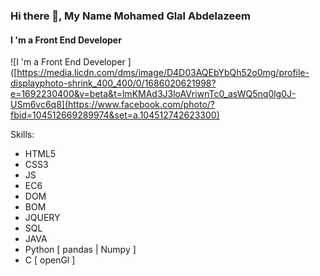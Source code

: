 

 ### Hi there 👋, My Name Mohamed Glal Abdelazeem
#### I 'm a Front End Developer

![I 'm a Front End Developer ]([https://media.licdn.com/dms/image/D4D03AQEbYbQh52o0mg/profile-displayphoto-shrink_400_400/0/1686020621998?e=1692230400&v=beta&t=lmKMAd3J3loAVriwnTc0_asWQ5nq0lg0J-USm6vc6q8](https://www.facebook.com/photo/?fbid=104512669289974&set=a.104512742623300)

Skills:
* HTML5 
* CSS3 
* JS 
* EC6 
* DOM 
* BOM 
* JQUERY 
* SQL 
* JAVA 
* Python [ pandas | Numpy ] 
* C [ openGl ]

 




